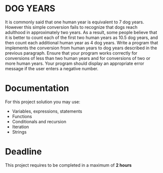# DOG YEARS

It is commonly said that one human year is equivalent to 7 dog years. 
However this simple conversion fails to recognize that dogs reach adulthood in approximately two years. 
As a result, some people believe that it is better to count each of the first two human years as 10.5 dog years, and then count each additional human year as 4 dog
years.
Write a program that implements the conversion from human years to dog years described in the previous paragraph. 
Ensure that your program works correctly for conversions of less than two human years and for conversions of two or more human years. 
Your program should display an appropriate error message if the user enters a negative number.

# Documentation

For this project solution you may use:

- Variables, expressions, statements
- Functions
- Conditionals and recursion
- Iteration
- Strings

# Deadline

This project requires to be completed in a maximum of **2 hours**
